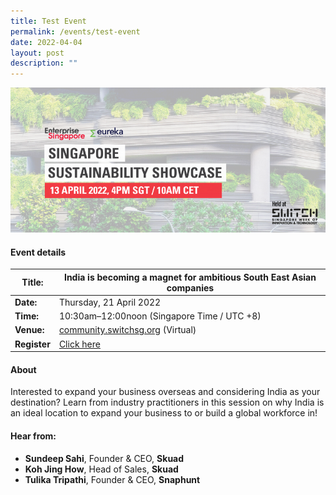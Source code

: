 ```yaml
---
title: Test Event
permalink: /events/test-event
date: 2022-04-04
layout: post
description: ""
---
```

![Singapore Sustainability Show](/images/20220413_Session_Banner-Sustainability_Showcase.png)
#### Event details


| **Title:** | India is becoming a magnet for ambitious South East Asian companies |
| -------- | -------- |
|**Date:** | Thursday, 21 April 2022 
| **Time:**    | 10:30am–12:00noon (Singapore Time / UTC +8) |
|**Venue:** | [community.switchsg.org](https://community.switchsg.org) (Virtual)
|**Register** | [Click here](https://switchsg.hubilo.com/ticketing/#/ticket)

#### About

Interested to expand your business overseas and considering India as your destination? Learn from industry practitioners in this session on why India is an ideal location to expand your business to or build a global workforce in!

#### Hear from:
* **Sundeep Sahi**, Founder & CEO, **Skuad**
* **Koh Jing How**, Head of Sales, **Skuad**
* **Tulika Tripathi**, Founder & CEO, **Snaphunt**